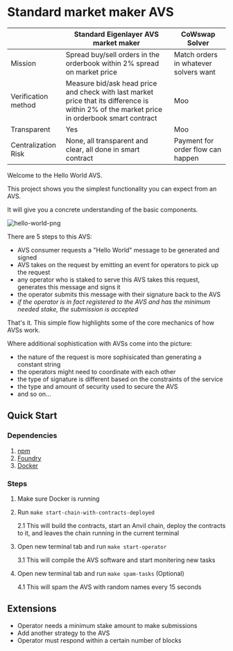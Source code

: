 # Standard market maker AVS

|                     | Standard Eigenlayer AVS market maker                                                                                                                  | CoWswap Solver                        |
|---------------------|----------------------------------------------------------------------------------------------------------------------------------------------|---------------------------------------|
| Mission             | Spread buy/sell orders in the orderbook within 2% spread on market price                                                                     | Match orders in whatever solvers want |
| Verification method | Measure bid/ask head price and check with last market price that its difference is within 2% of the market price in orderbook smart contract | Moo                                   |
| Transparent         | Yes                                                                                                                                          | Moo                                   |
| Centralization Risk | None, all transparent and clear, all done in smart contract                                                                                  | Payment for order flow can happen     |

Welcome to the Hello World AVS.

This project shows you the simplest functionality you can expect from an AVS.

It will give you a concrete understanding of the basic components.

![hello-world-png](./assets/hello-world-diagram.png)

There are 5 steps to this AVS:
- AVS consumer requests a "Hello World" message to be generated and signed
- AVS takes on the request by emitting an event for operators to pick up the request
- any operator who is staked to serve this AVS takes this request, generates this message and signs it
- the operator submits this message with their signature back to the AVS
- *if the operator is in fact registered to the AVS and has the minimum needed stake, the submission is accepted*

That's it. This simple flow highlights some of the core mechanics of how AVSs work.

Where additional sophistication with AVSs come into the picture:
- the nature of the request is more sophisicated than generating a constant string
- the operators might need to coordinate with each other
- the type of signature is different based on the constraints of the service
- the type and amount of security used to secure the AVS
- and so on...

## Quick Start

### Dependencies 

1. [npm](https://docs.npmjs.com/downloading-and-installing-node-js-and-npm)
2. [Foundry](https://getfoundry.sh/)
3. [Docker](https://www.docker.com/get-started/)

### Steps

1. Make sure Docker is running
2. Run `make start-chain-with-contracts-deployed`

    2.1 This will build the contracts, start an Anvil chain, deploy the contracts to it, and leaves the chain running in the current terminal
3. Open new terminal tab and run `make start-operator`

    3.1 This will compile the AVS software and start monitering new tasks
4. Open new terminal tab and run `make spam-tasks` (Optional) 

    4.1 This will spam the AVS with random names every 15 seconds

## Extensions

- Operator needs a minimum stake amount to make submissions
- Add another strategy to the AVS
- Operator must respond within a certain number of blocks
